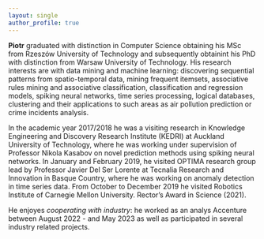 ```yaml
---
layout: single
author_profile: true
---
```

**Piotr** graduated with distinction in Computer Science obtaining his MSc from Rzeszów University of Technology and subsequently obtainint his PhD with distinction from Warsaw University of Technology. His research interests are with data mining and machine learning: discovering sequential patterns from spatio-temporal data, mining frequent itemsets, associative rules mining and associative classification, classification and regression models, spiking neural networks, time series processing, logical databases, clustering and their applications to such areas as air pollution prediction or crime incidents analysis. 

In the academic year 2017/2018 he was a visiting research in Knowledge Engineering and Discovery Research Institute (KEDRI) at Auckland University of Technology, where he was working under supervision of Professor Nikola Kasabov on novel prediction methods using spiking neural networks. In January and February 2019, he visited OPTIMA research group lead by Professor Javier Del Ser Lorente at Tecnalia Research and Innovation in Basque Country, where he was working on anomaly detection in time series data. From October to December 2019 he visited Robotics Institute of Carnegie Mellon University. Rector’s Award in Science (2021).

He enjoyes *cooperating with industry*: he worked as an analys Accenture between August 2022 - and May 2023 as well as participated in several industry related projects.

